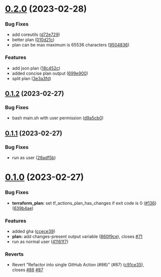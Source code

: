 # [0.2.0](https://github.com/3h4x/terragrunt-github-actions/compare/v0.1.2...v0.2.0) (2023-02-28)


### Bug Fixes

* add coreutils ([d72e729](https://github.com/3h4x/terragrunt-github-actions/commit/d72e7290f6353c23e740966ac42c7da87fd638d0))
* better plan ([010d21c](https://github.com/3h4x/terragrunt-github-actions/commit/010d21c6318202763d2241186e1d935cd6b19801))
* plan can be max maximum is 65536 characters ([9504836](https://github.com/3h4x/terragrunt-github-actions/commit/950483696b40614806ac7425518096289f7ececb))


### Features

* add json plan ([18c452c](https://github.com/3h4x/terragrunt-github-actions/commit/18c452c809d737e848213a3d907c745d0ce3db7f))
* added concise plan output ([699e900](https://github.com/3h4x/terragrunt-github-actions/commit/699e9009584d4c89aa2ec3e9162b51ca335a6860))
* split plan ([3e3a3fd](https://github.com/3h4x/terragrunt-github-actions/commit/3e3a3fd15086f7d32bf8117f07753e06ae9ef0c9))



## [0.1.2](https://github.com/3h4x/terragrunt-github-actions/compare/v0.1.1...v0.1.2) (2023-02-27)


### Bug Fixes

* bash main.sh with user permission ([d9a5cb0](https://github.com/3h4x/terragrunt-github-actions/commit/d9a5cb09b035909f7ef041aafe60659e4dd59263))



## [0.1.1](https://github.com/3h4x/terragrunt-github-actions/compare/v0.1.0...v0.1.1) (2023-02-27)


### Bug Fixes

* run as user ([28adf5b](https://github.com/3h4x/terragrunt-github-actions/commit/28adf5b98fb22335b01db91cf5f1a8b47f6d292b))



# [0.1.0](https://github.com/3h4x/terragrunt-github-actions/compare/860f9ce1cff5293543679b372298afd15274dbd6...v0.1.0) (2023-02-27)


### Bug Fixes

* **terraform_plan:** set tf_actions_plan_has_changes if exit code is 0 ([#136](https://github.com/3h4x/terragrunt-github-actions/issues/136)) ([639b4ae](https://github.com/3h4x/terragrunt-github-actions/commit/639b4aef52fcc7b8edf478444b9628f902d5f7d4))


### Features

* added gha ([ccece39](https://github.com/3h4x/terragrunt-github-actions/commit/ccece39b1867624683f9e5fd559000257588d159))
* **plan:** add changes-present output variable ([860f9ce](https://github.com/3h4x/terragrunt-github-actions/commit/860f9ce1cff5293543679b372298afd15274dbd6)), closes [#71](https://github.com/3h4x/terragrunt-github-actions/issues/71)
* run as normal user ([41161f7](https://github.com/3h4x/terragrunt-github-actions/commit/41161f790f3a6cee450f103fac8ddb9ae1f6e5ee))


### Reverts

* Revert "Refactor into single GitHub Action (#86)" (#87) ([c91ce35](https://github.com/3h4x/terragrunt-github-actions/commit/c91ce35dc2c8137f8966987bce1a2c8c2056af2a)), closes [#86](https://github.com/3h4x/terragrunt-github-actions/issues/86) [#87](https://github.com/3h4x/terragrunt-github-actions/issues/87)



